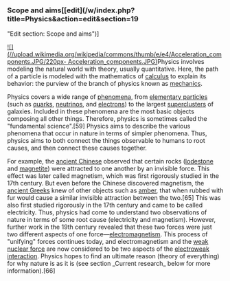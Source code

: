 ### Scope and aims[[edit](/w/index.php?title=Physics&action=edit&section=19
"Edit section: Scope and aims")]

[![](//upload.wikimedia.org/wikipedia/commons/thumb/e/e4/Acceleration\_components.JPG/220px-
Acceleration\_components.JPG)](/wiki/File:Acceleration\_components.JPG)Physics
involves modeling the natural world with theory, usually quantitative. Here,
the path of a particle is modeled with the mathematics of
[calculus](/wiki/Calculus "Calculus") to explain its behavior: the purview of
the branch of physics known as [mechanics](/wiki/Mechanics "Mechanics").

Physics covers a wide range of [phenomena](/wiki/Phenomenon "Phenomenon"),
from [elementary particles](/wiki/Elementary\_particle "Elementary particle")
(such as [quarks](/wiki/Quark "Quark"), [neutrinos](/wiki/Neutrino
"Neutrino"), and [electrons](/wiki/Electron "Electron")) to the largest
[superclusters](/wiki/Supercluster "Supercluster") of galaxies. Included in
these phenomena are the most basic objects composing all other things.
Therefore, physics is sometimes called the "fundamental science".[59] Physics
aims to describe the various phenomena that occur in nature in terms of
simpler phenomena. Thus, physics aims to both connect the things observable to
humans to root causes, and then connect these causes together.

For example, the [ancient Chinese](/wiki/History\_of\_China "History of China")
observed that certain rocks ([lodestone](/wiki/Lodestone "Lodestone") and
[magnetite](/wiki/Magnetite "Magnetite")) were attracted to one another by an
invisible force. This effect was later called magnetism, which was first
rigorously studied in the 17th century. But even before the Chinese discovered
magnetism, the [ancient Greeks](/wiki/Ancient\_Greece "Ancient Greece") knew of
other objects such as [amber](/wiki/Amber "Amber"), that when rubbed with fur
would cause a similar invisible attraction between the two.[65] This was also
first studied rigorously in the 17th century and came to be called
electricity. Thus, physics had come to understand two observations of nature
in terms of some root cause (electricity and magnetism). However, further work
in the 19th century revealed that these two forces were just two different
aspects of one force—[electromagnetism](/wiki/Electromagnetism
"Electromagnetism"). This process of "unifying" forces continues today, and
electromagnetism and the [weak nuclear force](/wiki/Weak\_nuclear\_force "Weak
nuclear force") are now considered to be two aspects of the [electroweak
interaction](/wiki/Electroweak\_interaction "Electroweak interaction"). Physics
hopes to find an ultimate reason (theory of everything) for why nature is as
it is (see section \_Current research\_ below for more information).[66]
